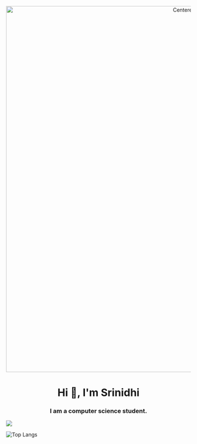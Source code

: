 <div align="center">
  <img src="https://i.pinimg.com/1200x/11/1a/21/111a218fa1455232512f17ee86d98eff.jpg" alt="Centered Image" width="1000">
</div>

<h1 align="center">Hi 👋, I'm Srinidhi</h1>
<h3 align="center">I am a computer science student.</h3>

<!--
<div align="center">
  <img src="https://encrypted-tbn0.gstatic.com/images?q=tbn:ANd9GcQbsQn7Zo4e6K508uTQhEmOOW4T6EhGWsUiBg&usqp=CAU" alt="Centered Image" width="500">
</div>
<p align="left"> <a href="https://github.com/ryo-ma/github-profile-trophy"><img src="https://github-profile-trophy.vercel.app/?username=srinidhigopalan" alt="srinidhigopalan" /></a> </p>

<h3 align="left">Connect with me:</h3>
<p align="left">
<a href="https://linkedin.com/in/srinidhigopalan" target="blank"><img align="center" src="https://raw.githubusercontent.com/rahuldkjain/github-profile-readme-generator/master/src/images/icons/Social/linked-in-alt.svg" alt="srinidhigopalan" height="30" width="40" /></a>
</p>

<h3 align="left">Languages and Tools:</h3>
<p align="left"> <a href="https://aws.amazon.com" target="_blank" rel="noreferrer"> <img src="https://raw.githubusercontent.com/devicons/devicon/master/icons/amazonwebservices/amazonwebservices-original-wordmark.svg" alt="aws" width="40" height="40"/> </a> <a href="https://getbootstrap.com" target="_blank" rel="noreferrer"> <img src="https://raw.githubusercontent.com/devicons/devicon/master/icons/bootstrap/bootstrap-plain-wordmark.svg" alt="bootstrap" width="40" height="40"/> </a> <a href="https://www.cprogramming.com/" target="_blank" rel="noreferrer"> <img src="https://raw.githubusercontent.com/devicons/devicon/master/icons/c/c-original.svg" alt="c" width="40" height="40"/> </a> <a href="https://www.w3schools.com/cpp/" target="_blank" rel="noreferrer"> <img src="https://raw.githubusercontent.com/devicons/devicon/master/icons/cplusplus/cplusplus-original.svg" alt="cplusplus" width="40" height="40"/> </a> <a href="https://www.w3schools.com/css/" target="_blank" rel="noreferrer"> <img src="https://raw.githubusercontent.com/devicons/devicon/master/icons/css3/css3-original-wordmark.svg" alt="css3" width="40" height="40"/> </a> <a href="https://expressjs.com" target="_blank" rel="noreferrer"> <img src="https://raw.githubusercontent.com/devicons/devicon/master/icons/express/express-original-wordmark.svg" alt="express" width="40" height="40"/> </a> <a href="https://www.figma.com/" target="_blank" rel="noreferrer"> <img src="https://www.vectorlogo.zone/logos/figma/figma-icon.svg" alt="figma" width="40" height="40"/> </a> <a href="https://www.w3.org/html/" target="_blank" rel="noreferrer"> <img src="https://raw.githubusercontent.com/devicons/devicon/master/icons/html5/html5-original-wordmark.svg" alt="html5" width="40" height="40"/> </a> <a href="https://www.java.com" target="_blank" rel="noreferrer"> <img src="https://raw.githubusercontent.com/devicons/devicon/master/icons/java/java-original.svg" alt="java" width="40" height="40"/> </a> <a href="https://developer.mozilla.org/en-US/docs/Web/JavaScript" target="_blank" rel="noreferrer"> <img src="https://raw.githubusercontent.com/devicons/devicon/master/icons/javascript/javascript-original.svg" alt="javascript" width="40" height="40"/> </a> <a href="https://www.mathworks.com/" target="_blank" rel="noreferrer"> <img src="https://upload.wikimedia.org/wikipedia/commons/2/21/Matlab_Logo.png" alt="matlab" width="40" height="40"/> </a> <a href="https://www.mongodb.com/" target="_blank" rel="noreferrer"> <img src="https://raw.githubusercontent.com/devicons/devicon/master/icons/mongodb/mongodb-original-wordmark.svg" alt="mongodb" width="40" height="40"/> </a> <a href="https://www.mysql.com/" target="_blank" rel="noreferrer"> <img src="https://raw.githubusercontent.com/devicons/devicon/master/icons/mysql/mysql-original-wordmark.svg" alt="mysql" width="40" height="40"/> </a> <a href="https://nodejs.org" target="_blank" rel="noreferrer"> <img src="https://raw.githubusercontent.com/devicons/devicon/master/icons/nodejs/nodejs-original-wordmark.svg" alt="nodejs" width="40" height="40"/> </a>  <a href="https://pandas.pydata.org/" target="_blank" rel="noreferrer"> <img src="https://raw.githubusercontent.com/devicons/devicon/2ae2a900d2f041da66e950e4d48052658d850630/icons/pandas/pandas-original.svg" alt="pandas" width="40" height="40"/> </a> <a href="https://www.python.org" target="_blank" rel="noreferrer"> <img src="https://raw.githubusercontent.com/devicons/devicon/master/icons/python/python-original.svg" alt="python" width="40" height="40"/> </a> <a href="https://reactjs.org/" target="_blank" rel="noreferrer"> <img src="https://raw.githubusercontent.com/devicons/devicon/master/icons/react/react-original-wordmark.svg" alt="react" width="40" height="40"/> </a> </p>

<p><img align="left" src="https://github-readme-stats.vercel.app/api/top-langs?username=srinidhigopalan&show_icons=true&locale=en&layout=compact" alt="srinidhigopalan" /></p>

<p>&nbsp;<img align="center" src="https://github-readme-stats.vercel.app/api?username=srinidhigopalan&show_icons=true&locale=en" alt="srinidhigopalan" /></p>

<p><img align="center" src="https://github-readme-streak-stats.herokuapp.com/?user=srinidhigopalan&" alt="srinidhigopalan" /></p>
-->

<!--![Srinidhi's GitHub stats](https://github-readme-stats.vercel.app/api?username=srinidhigopalan&show_icons=true&theme=radical)

<!--[![Srinidhi's GitHub stats-Dark](https://github-readme-stats.vercel.app/api?username=srinidhigopalan&show_icons=true&theme=dark#gh-dark-mode-only)](https://github.com/srinidhigopalan/github-readme-stats#gh-dark-mode-only)
[![Srinidhi's GitHub stats-Light](https://github-readme-stats.vercel.app/api?username=srinidhigopalan&show_icons=true&theme=default#gh-light-mode-only)](https://github.com/srinidhigopalan/github-readme-stats#gh-light-mode-only)-->

<picture>
  <source
    srcset="https://github-readme-stats.vercel.app/api?username=srinidhigopalan&show_icons=true&theme=dark"
    media="(prefers-color-scheme: dark)"
  />
  <source
    srcset="https://github-readme-stats.vercel.app/api?username=srinidhigopalan&show_icons=true"
    media="(prefers-color-scheme: light), (prefers-color-scheme: no-preference)"
  />
  <img src="https://github-readme-stats.vercel.app/api?username=srinidhigopalan&show_icons=true" />
</picture>

![Top Langs](https://github-readme-stats.vercel.app/api/top-langs/?username=srinidhigopalan&exclude_repo=github-readme-stats,srinidhigopalan.github.io)
